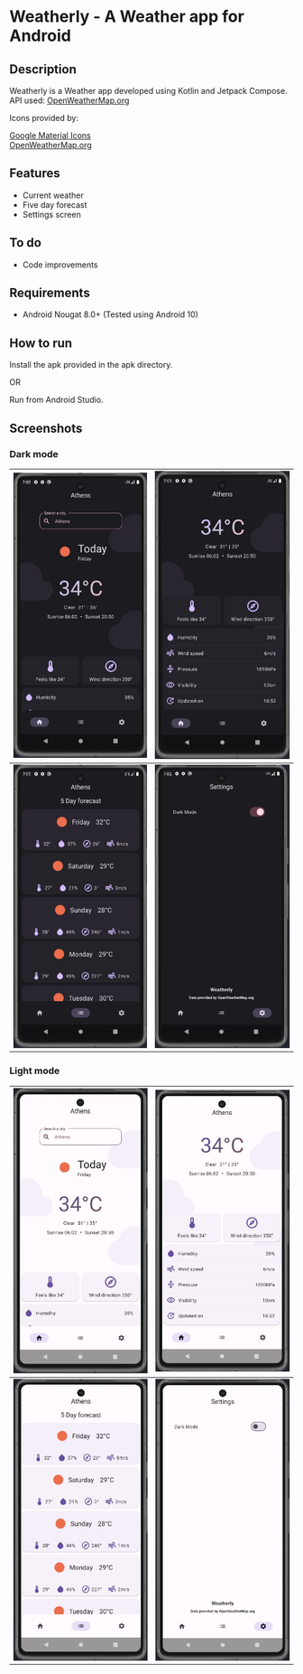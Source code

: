 # Weatherly - A Weather app for Android

## Description

Weatherly is a Weather app developed using Kotlin and Jetpack Compose.  
API used: [OpenWeatherMap.org](https://openweathermap.org/)

Icons provided by:

[Google Material Icons](https://fonts.google.com/icons)  
[OpenWeatherMap.org](https://openweathermap.org/weather-conditions)

## Features

- Current weather
- Five day forecast
- Settings screen

## To do

- Code improvements

## Requirements

- Android Nougat 8.0+ (Tested using Android 10)

## How to run

Install the apk provided in the apk directory.

OR

Run from Android Studio.

## Screenshots

### Dark mode

| ![main](https://github.com/ChrisTs8920/Weatherly/blob/main/screenshots/main_dark.jpg?raw=True) | ![main2](https://github.com/ChrisTs8920/Weatherly/blob/main/screenshots/main2_dark.jpg?raw=True) |
------------------------------------------------------------------------------------------------|----------------------------------------------------------------------------------------------------|
| ![forecast](https://github.com/ChrisTs8920/Weatherly/blob/main/screenshots/forecast_dark.jpg?raw=True) | ![settings](https://github.com/ChrisTs8920/Weatherly/blob/main/screenshots/settings_dark.jpg?raw=True) |


### Light mode


| ![main](https://github.com/ChrisTs8920/Weatherly/blob/main/screenshots/main_light.jpg?raw=True) | ![main](https://github.com/ChrisTs8920/Weatherly/blob/main/screenshots/main2_light.jpg?raw=True) |
------------------------------------------------------------------------------------------------|----------------------------------------------------------------------------------------------------|
| ![forecast](https://github.com/ChrisTs8920/Weatherly/blob/main/screenshots/forecast_light.jpg?raw=True) | ![settings](https://github.com/ChrisTs8920/Weatherly/blob/main/screenshots/settings_light.jpg?raw=True) |